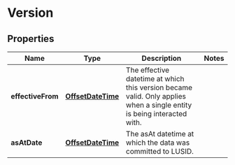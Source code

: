 

# Version

## Properties

Name | Type | Description | Notes
------------ | ------------- | ------------- | -------------
**effectiveFrom** | [**OffsetDateTime**](OffsetDateTime.md) | The effective datetime at which this version became valid. Only applies when a single entity is being interacted with. | 
**asAtDate** | [**OffsetDateTime**](OffsetDateTime.md) | The asAt datetime at which the data was committed to LUSID. | 




